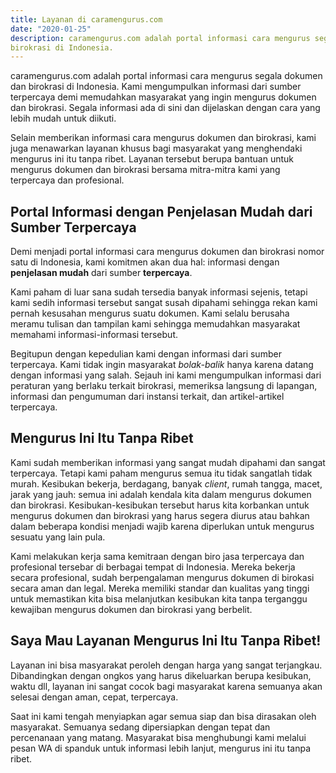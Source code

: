 ```yaml
---
title: Layanan di caramengurus.com
date: "2020-01-25"
description: caramengurus.com adalah portal informasi cara mengurus segala dokumen dan
birokrasi di Indonesia.
---
```


caramengurus.com adalah portal informasi cara mengurus segala dokumen dan birokrasi
di Indonesia. Kami mengumpulkan informasi dari sumber terpercaya demi memudahkan
masyarakat yang ingin mengurus dokumen dan birokrasi. Segala informasi ada di sini
dan dijelaskan dengan cara yang lebih mudah untuk diikuti.

Selain memberikan informasi cara mengurus dokumen dan birokrasi, kami juga menawarkan
layanan khusus bagi masyarakat yang menghendaki mengurus ini itu tanpa ribet.
Layanan tersebut berupa bantuan untuk mengurus dokumen dan birokrasi bersama
mitra-mitra kami yang terpercaya dan profesional.

## Portal Informasi dengan Penjelasan Mudah dari Sumber Terpercaya

Demi menjadi portal informasi cara mengurus dokumen dan birokrasi nomor satu
di Indonesia, kami komitmen akan dua hal: informasi dengan **penjelasan mudah**
dari sumber **terpercaya**.

Kami paham di luar sana sudah tersedia banyak informasi sejenis, tetapi kami
sedih informasi tersebut sangat susah dipahami sehingga rekan kami pernah
kesusahan mengurus suatu dokumen. Kami selalu berusaha meramu tulisan dan
tampilan kami sehingga memudahkan masyarakat memahami informasi-informasi tersebut.

Begitupun dengan kepedulian kami dengan informasi dari sumber terpercaya.
Kami tidak ingin masyarakat *bolak-balik* hanya karena datang dengan informasi
yang salah. Sejauh ini kami mengumpulkan informasi dari peraturan yang berlaku
terkait birokrasi, memeriksa langsung di lapangan, informasi dan pengumuman dari
instansi terkait, dan artikel-artikel terpercaya. 

## Mengurus Ini Itu Tanpa Ribet

Kami sudah memberikan informasi yang sangat mudah dipahami dan sangat terpercaya.
Tetapi kami paham mengurus semua itu tidak sangatlah tidak murah. Kesibukan bekerja,
berdagang, banyak *client*, rumah tangga, macet, jarak yang jauh: semua ini adalah
kendala kita dalam mengurus dokumen dan birokrasi. Kesibukan-kesibukan tersebut harus
kita korbankan untuk mengurus dokumen dan birokrasi yang harus segera diurus atau bahkan
dalam beberapa kondisi menjadi wajib karena diperlukan untuk mengurus sesuatu yang
lain pula.

Kami melakukan kerja sama kemitraan dengan biro jasa terpercaya dan profesional
tersebar di berbagai tempat di Indonesia. Mereka bekerja secara profesional, sudah
berpengalaman mengurus dokumen di birokasi secara aman dan legal. Mereka memiliki
standar dan kualitas yang tinggi untuk memastikan kita bisa melanjutkan kesibukan
kita tanpa terganggu kewajiban mengurus dokumen dan birokrasi yang berbelit.

## Saya Mau Layanan Mengurus Ini Itu Tanpa Ribet!

Layanan ini bisa masyarakat peroleh dengan harga yang sangat terjangkau. Dibandingkan
dengan ongkos yang harus dikeluarkan berupa kesibukan, waktu dll, layanan ini sangat
cocok bagi masyarakat karena semuanya akan selesai dengan aman, cepat, terpercaya.

Saat ini kami tengah menyiapkan agar semua siap dan bisa dirasakan oleh masyarakat.
Semuanya sedang dipersiapkan dengan tepat dan percenanaan yang matang. Masyarakat
bisa menghubungi kami melalui pesan WA di spanduk untuk informasi lebih lanjut,
mengurus ini itu tanpa ribet.

